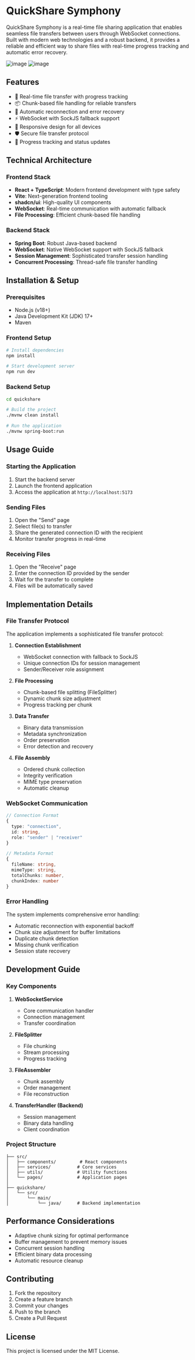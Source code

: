 # QuickShare Symphony

QuickShare Symphony is a real-time file sharing application that enables seamless file transfers between users through WebSocket connections. Built with modern web technologies and a robust backend, it provides a reliable and efficient way to share files with real-time progress tracking and automatic error recovery.

![image](https://github.com/user-attachments/assets/42f8b407-5151-41cc-b973-6ac414c0f4ce)
![image](https://github.com/user-attachments/assets/085d231d-4770-479a-9886-0db42473256c)


## Features

- 🚀 Real-time file transfer with progress tracking
- 📦 Chunk-based file handling for reliable transfers
- 🔄 Automatic reconnection and error recovery
- ⚡ WebSocket with SockJS fallback support
- 📱 Responsive design for all devices
- 🛡️ Secure file transfer protocol
- 🎯 Progress tracking and status updates

## Technical Architecture

### Frontend Stack

- **React + TypeScript**: Modern frontend development with type safety
- **Vite**: Next-generation frontend tooling
- **shadcn/ui**: High-quality UI components
- **WebSocket**: Real-time communication with automatic fallback
- **File Processing**: Efficient chunk-based file handling

### Backend Stack

- **Spring Boot**: Robust Java-based backend
- **WebSocket**: Native WebSocket support with SockJS fallback
- **Session Management**: Sophisticated transfer session handling
- **Concurrent Processing**: Thread-safe file transfer handling

## Installation & Setup

### Prerequisites

- Node.js (v18+)
- Java Development Kit (JDK) 17+
- Maven

### Frontend Setup

```bash
# Install dependencies
npm install

# Start development server
npm run dev
```

### Backend Setup

```bash
cd quickshare

# Build the project
./mvnw clean install

# Run the application
./mvnw spring-boot:run
```

## Usage Guide

### Starting the Application

1. Start the backend server
2. Launch the frontend application
3. Access the application at `http://localhost:5173`

### Sending Files

1. Open the "Send" page
2. Select file(s) to transfer
3. Share the generated connection ID with the recipient
4. Monitor transfer progress in real-time

### Receiving Files

1. Open the "Receive" page
2. Enter the connection ID provided by the sender
3. Wait for the transfer to complete
4. Files will be automatically saved

## Implementation Details

### File Transfer Protocol

The application implements a sophisticated file transfer protocol:

1. **Connection Establishment**

   - WebSocket connection with fallback to SockJS
   - Unique connection IDs for session management
   - Sender/Receiver role assignment

2. **File Processing**

   - Chunk-based file splitting (FileSplitter)
   - Dynamic chunk size adjustment
   - Progress tracking per chunk

3. **Data Transfer**

   - Binary data transmission
   - Metadata synchronization
   - Order preservation
   - Error detection and recovery

4. **File Assembly**
   - Ordered chunk collection
   - Integrity verification
   - MIME type preservation
   - Automatic cleanup

### WebSocket Communication

```typescript
// Connection Format
{
  type: "connection",
  id: string,
  role: "sender" | "receiver"
}

// Metadata Format
{
  fileName: string,
  mimeType: string,
  totalChunks: number,
  chunkIndex: number
}
```

### Error Handling

The system implements comprehensive error handling:

- Automatic reconnection with exponential backoff
- Chunk size adjustment for buffer limitations
- Duplicate chunk detection
- Missing chunk verification
- Session state recovery

## Development Guide

### Key Components

1. **WebSocketService**

   - Core communication handler
   - Connection management
   - Transfer coordination

2. **FileSplitter**

   - File chunking
   - Stream processing
   - Progress tracking

3. **FileAssembler**

   - Chunk assembly
   - Order management
   - File reconstruction

4. **TransferHandler (Backend)**
   - Session management
   - Binary data handling
   - Client coordination

### Project Structure

```
├── src/
│   ├── components/         # React components
│   ├── services/          # Core services
│   ├── utils/             # Utility functions
│   └── pages/             # Application pages
│
├── quickshare/
│   └── src/
│       └── main/
│           └── java/      # Backend implementation
```

## Performance Considerations

- Adaptive chunk sizing for optimal performance
- Buffer management to prevent memory issues
- Concurrent session handling
- Efficient binary data processing
- Automatic resource cleanup

## Contributing

1. Fork the repository
2. Create a feature branch
3. Commit your changes
4. Push to the branch
5. Create a Pull Request

## License

This project is licensed under the MIT License.
